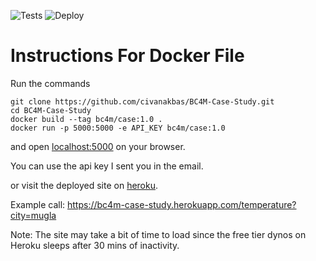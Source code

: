 ![Tests](https://github.com/civanakbas/BC4M-Case-Study/actions/workflows/integration.yml/badge.svg)
![Deploy](https://github.com/civanakbas/BC4M-Case-Study/actions/workflows/deploy.yml/badge.svg)


# Instructions For Docker File

Run the commands
```
git clone https://github.com/civanakbas/BC4M-Case-Study.git
cd BC4M-Case-Study
docker build --tag bc4m/case:1.0 .
docker run -p 5000:5000 -e API_KEY bc4m/case:1.0
```
and open [localhost:5000](http://localhost:5000/) on your browser.

You can use the api key I sent you in the email.

or visit the deployed site on [heroku](https://bc4m-case-study.herokuapp.com/).

Example call: https://bc4m-case-study.herokuapp.com/temperature?city=mugla

Note: The site may take a bit of time to load since the free tier dynos on Heroku sleeps after 30 mins of inactivity.

